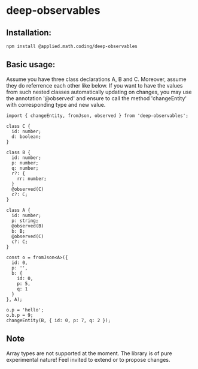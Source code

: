 # deep-observables

## Installation:
```
npm install @applied.math.coding/deep-observables
```

## Basic usage:
Assume you have three class declarations A, B and C.
Moreover, assume they do referrence each other like below.
If you want to have the values from such nested classes automatically updating on changes, you
may use the annotation '@observed' and ensure to call the method 'changeEntity'
with corresponding type and new value.

```
import { changeEntity, fromJson, observed } from 'deep-observables';

class C {
  id: number;
  d: boolean;
}

class B {
  id: number;
  p: number;
  q: number;
  r?: {
    rr: number;
  }
  @observed(C)
  c?: C;  
}

class A {
  id: number;
  p: string;
  @observed(B)
  b: B;
  @observed(C)
  c?: C;
}

const o = fromJson<A>({
  id: 0,
  p: '',
  b: {
    id: 0,
    p: 5,
    q: 1
  }
}, A);

o.p = 'hello';
o.b.p = 9;
changeEntity(B, { id: 0, p: 7, q: 2 });
```
  
## Note
  Array types are not supported at the moment.
  The library is of pure experimental nature!
  Feel invited to extend or to propose changes.
